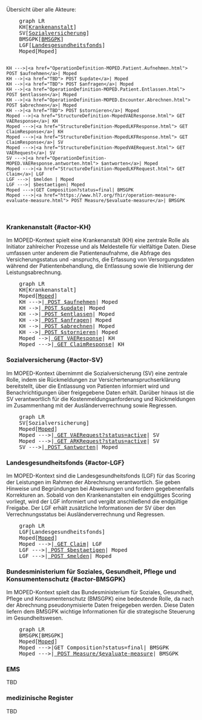 <script type="module">
  import mermaid from 'https://cdn.jsdelivr.net/npm/mermaid@11/dist/mermaid.esm.min.mjs';
</script>
<div xmlns="http://www.w3.org/1999/xhtml" class="container"> 
    Übersicht über alle Akteure:
</div>
<pre class="mermaid">
    graph LR
    KH[<a href="#actor-KH">Krankenanstalt</a>]
    SV[<a href="#actor-SV">Sozialversicherung</a>]
    BMSGPK[<a href="#actor-BMSGPK">BMSGPK</a>]
    LGF[<a href="#actor-LGF">Landesgesundheitsfonds</a>]
    Moped[Moped] 

    KH --->|<a href="OperationDefinition-MOPED.Patient.Aufnehmen.html"> POST $aufnehmen</a>| Moped 
    KH -->|<a href="TBD"> POST $update</a>| Moped
    KH -->|<a href="TBD"> POST $anfragen</a>| Moped
    KH -->|<a href="OperationDefinition-MOPED.Patient.Entlassen.html"> POST $entlassen</a>| Moped
    KH -->|<a href="OperationDefinition-MOPED.Encounter.Abrechnen.html"> POST $abrechnen</a>| Moped
    KH -->|<a href="TBD"> POST $stornieren</a>| Moped
    Moped -->|<a href="StructureDefinition-MopedVAEResponse.html"> GET VAEResponse</a>| KH
    Moped --->|<a href="StructureDefinition-MopedLKFResponse.html"> GET ClaimResponse</a>| KH
    Moped --->|<a href="StructureDefinition-MopedLKFResponse.html"> GET ClaimResponse</a>| SV
    Moped --->|<a href="StructureDefinition-MopedVAERequest.html"> GET VAERequest</a>| SV
    SV --->|<a href="OperationDefinition-MOPED.VAEResponse.antworten.html"> $antworten</a>| Moped
    Moped --->|<a href="StructureDefinition-MopedLKFRequest.html"> GET Claim</a>| LGF
    LGF --->| $melden | Moped
    LGF --->| $bestaetigen| Moped
    Moped --->|GET Composition?status=final| BMSGPK 
    Moped --->|<a href="https://www.hl7.org/fhir/operation-measure-evaluate-measure.html"> POST Measure/$evaluate-measure</a>| BMSGPK
</pre>  

### Krankenanstalt {#actor-KH}
<div xmlns="http://www.w3.org/1999/xhtml" class="container"> 
    Im MOPED-Kontext spielt eine Krankenanstalt (KH) eine zentrale Rolle als Initiator zahlreicher Prozesse und als Meldestelle für vielfältige Daten. Diese umfassen unter anderem die Patientenaufnahme, die Abfrage des Versicherungsstatus und -anspruchs, die Erfassung von Versorgungsdaten während der Patientenbehandlung, die Entlassung sowie die Initiierung der Leistungsabrechnung.
</div>
<pre class="mermaid">
    graph LR
    KH[Krankenanstalt]
    Moped[<a href="#top">Moped</a>] 
    KH --->|<a href="OperationDefinition-MOPED.Patient.Aufnehmen.html"> POST $aufnehmen</a>| Moped 
    KH -->|<a href="TBD"> POST $update</a>| Moped
    KH -->|<a href="OperationDefinition-MOPED.Patient.Entlassen.html"> POST $entlassen</a>| Moped
    KH -->|<a href="TBD"> POST $anfragen</a>| Moped
    KH -->|<a href="OperationDefinition-MOPED.Encounter.Abrechnen.html"> POST $abrechnen</a>| Moped
    KH -->|<a href="TBD"> POST $stornieren</a>| Moped
    Moped -->|<a href="StructureDefinition-MopedVAEResponse.html"> GET VAEResponse</a>| KH
    Moped --->|<a href="StructureDefinition-MopedLKFResponse.html"> GET ClaimResponse</a>| KH
</pre>

### Sozialversicherung {#actor-SV}
<div xmlns="http://www.w3.org/1999/xhtml" class="container"> 
    Im MOPED-Kontext übernimmt die Sozialversicherung (SV) eine zentrale Rolle, indem sie Rückmeldungen zur Versichertenanspruchserklärung bereitstellt, über die Entlassung von Patienten informiert wird und Benachrichtigungen über freigegebene Daten erhält. Darüber hinaus ist die SV verantwortlich für die Kostenmeldungsanforderung und Rückmeldungen im Zusammenhang mit der Ausländerverrechnung sowie Regressen.
</div>
<pre class="mermaid">
    graph LR
    SV[Sozialversicherung]
    Moped[<a href="#top">Moped</a>] 
    Moped --->|<a href="StructureDefinition-MopedVAERequest.html"> GET VAERequest?status=active</a>| SV
    Moped --->|<a href="StructureDefinition-MopedARKRequest.html"> GET ARKRequest?status=active</a>| SV
    SV --->|<a href="OperationDefinition-MOPED.VAEResponse.Beantworten.html"> POST $antworten</a>| Moped
</pre>   

### Landesgesundheitsfonds {#actor-LGF}
<div xmlns="http://www.w3.org/1999/xhtml" class="container"> 
    Im MOPED-Kontext sind die Landesgesundheitsfonds (LGF) für das Scoring der Leistungen im Rahmen der Abrechnung verantwortlich. Sie geben Hinweise und Begründungen bei Abweisungen und fordern gegebenenfalls Korrekturen an. Sobald von den Krankenanstalten ein endgültiges Scoring vorliegt, wird der LGF informiert und vergibt anschließend die endgültige Freigabe. Der LGF erhält zusätzliche Informationen der SV über den Verrechnungsstatus bei Ausländerverrechnung und Regressen.
</div>
<pre class="mermaid">
    graph LR
    LGF[Landesgesundheitsfonds]
    Moped[<a href="#top">Moped</a>] 
    Moped --->|<a href="StructureDefinition-MopedLKFRequest.html"> GET Claim</a>| LGF
    LGF --->|<a href="TBD Bestätigen Operation"> POST $bestaetigen</a>| Moped
    LGF --->|<a href="TBD ARK Melden"> POST $melden</a>| Moped
</pre>

### Bundesministerium für Soziales, Gesundheit, Pflege und Konsumentenschutz {#actor-BMSGPK}
<div xmlns="http://www.w3.org/1999/xhtml" class="container"> 
    Im MOPED-Kontext spielt das Bundesministerium für Soziales, Gesundheit, Pflege und Konsumentenschutz (BMSGPK) eine bedeutende Rolle, da nach der Abrechnung pseudonymisierte Daten freigegeben werden. Diese Daten liefern dem BMSGPK wichtige Informationen für die strategische Steuerung im Gesundheitswesen.
</div>
<pre class="mermaid">
    graph LR
    BMSGPK[BMSGPK]
    Moped[<a href="#top">Moped</a>] 
    Moped --->|GET Composition?status=final| BMSGPK 
    Moped --->|<a href="https://www.hl7.org/fhir/operation-measure-evaluate-measure.html"> POST Measure/$evaluate-measure</a>| BMSGPK
</pre>

### EMS
<div xmlns="http://www.w3.org/1999/xhtml" class="container"> 
    TBD
</div>

### medizinische Register
<div xmlns="http://www.w3.org/1999/xhtml" class="container"> 
    TBD
</div>

